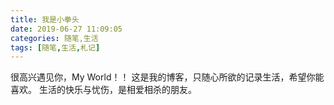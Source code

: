 ```yaml
---
title: 我是小拳头
date: 2019-06-27 11:09:05
categories: 随笔,生活
tags: [随笔,生活,札记]
---
```

很高兴遇见你，My World！！
这是我的博客，只随心所欲的记录生活，希望你能喜欢。
生活的快乐与忧伤，是相爱相杀的朋友。